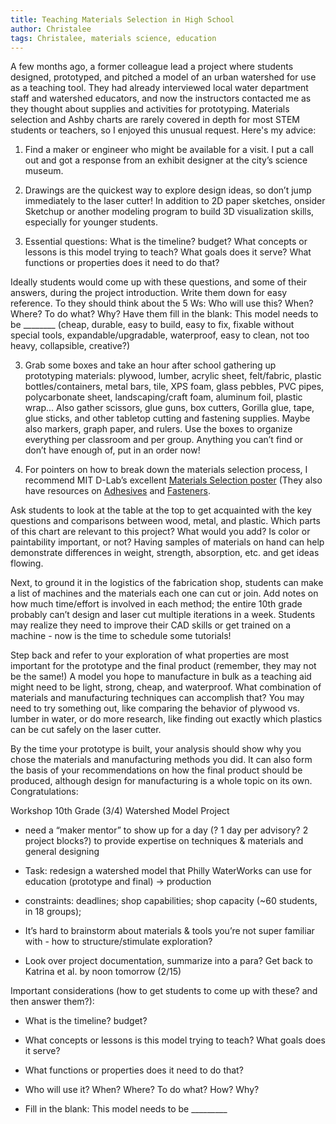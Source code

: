 ```yaml
---
title: Teaching Materials Selection in High School
author: Christalee
tags: Christalee, materials science, education
---
```


A few months ago, a former colleague lead a project where students designed, prototyped, and pitched a model of an urban watershed for use as a teaching tool. They had already interviewed local water department staff and watershed educators, and now the instructors contacted me as they thought about supplies and activities for prototyping. Materials selection and Ashby charts are rarely covered in depth for most STEM students or teachers, so I enjoyed this unusual request. Here's my advice:

1. Find a maker or engineer who might be available for a visit. I put a call out and got a response from an exhibit designer at the city’s science museum.

2. Drawings are the quickest way to explore design ideas, so don’t jump immediately to the laser cutter! In addition to 2D paper sketches, onsider Sketchup or another modeling program to build 3D visualization skills, especially for younger students. 

3. Essential questions: What is the timeline? budget? What concepts or lessons is this model trying to teach? What goals does it serve? What functions or properties does it need to do that?

Ideally students would come up with these questions, and some of their answers, during the project introduction. Write them down for easy reference. To  they should think about the 5 Ws: Who will use this? When? Where? To do what? Why? 
Have them fill in the blank: This model needs to be ________ (cheap, durable, easy to build, easy to fix, fixable without special tools, expandable/upgradable, waterproof, easy to clean, not too heavy, collapsible, creative?)

3. Grab some boxes and take an hour after school gathering up prototyping materials: plywood, lumber, acrylic sheet, felt/fabric, plastic bottles/containers, metal bars, tile, XPS foam, glass pebbles, PVC pipes, polycarbonate sheet, landscaping/craft foam, aluminum foil, plastic wrap... Also gather scissors, glue guns, box cutters, Gorilla glue, tape, glue sticks, and other tabletop cutting and fastening supplies. Maybe also markers, graph paper, and rulers. Use the boxes to organize everything per classroom and per group. Anything you can’t find or don’t have enough of, put in an order now!

4. For pointers on how to break down the materials selection process, I recommend MIT D-Lab’s excellent [Materials Selection poster](https://d-lab.mit.edu/sites/default/files/D-Lab_Learn-It_Material-selection.pdf) (They also have resources on [Adhesives](https://d-lab.mit.edu/sites/default/files/D-Lab_Learn-It_Adhesives.pdf) and [Fasteners](https://d-lab.mit.edu/sites/default/files/D-Lab_Learn-It_Fasteners_0.pdf).

Ask students to look at the table at the top to get acquainted with the key questions and comparisons between wood, metal, and plastic. Which parts of this chart are relevant to this project? What would you add? Is color or paintability important, or not? Having samples of materials on hand can help demonstrate differences in weight, strength, absorption, etc. and get ideas flowing.

Next, to ground it in the logistics of the fabrication shop, students can make a list of machines and the materials each one can cut or join. Add notes on how much time/effort is involved in each method; the entire 10th grade probably can’t design and laser cut multiple iterations in a week. Students may realize they need to improve their CAD skills or get trained on a machine - now is the time to schedule some tutorials!

Step back and refer to your exploration of what properties are most important for the prototype and the final product (remember, they may not be the same!) A model you hope to manufacture in bulk as a teaching aid might need to be light, strong, cheap, and waterproof. What combination of materials and manufacturing techniques can accomplish that? You may need to try something out, like comparing the behavior of plywood vs. lumber in water, or do more research, like finding out exactly which plastics can be cut safely on the laser cutter.

By the time your prototype is built, your analysis should show why you chose the materials and manufacturing methods you did. It can also form the basis of your recommendations on how the final product should be produced, although design for manufacturing is a whole topic on its own. Congratulations: 


Workshop 10th Grade (3/4) Watershed Model Project
- need a “maker mentor” to show up for a day (? 1 day per advisory? 2 project blocks?) to provide expertise on techniques & materials and general designing
- Task: redesign a watershed model that Philly WaterWorks can use for education (prototype and final) -> production

- constraints: deadlines; shop capabilities; shop capacity (~60 students, in 18 groups);
- It’s hard to brainstorm about materials & tools you’re not super familiar with - how to structure/stimulate exploration?

- Look over project documentation, summarize into a para? Get back to Katrina et al. by noon tomorrow (2/15)

Important considerations (how to get students to come up with these? and then answer them?):
- What is the timeline? budget?
- What concepts or lessons is this model trying to teach? What goals does it serve?
- What functions or properties does it need to do that?

- Who will use it? When? Where? To do what? How? Why?
- Fill in the blank: This model needs to be _________

